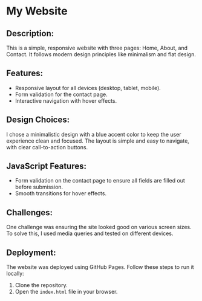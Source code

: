 # My Website

## Description:
This is a simple, responsive website with three pages: Home, About, and Contact. It follows modern design principles like minimalism and flat design.

## Features:
- Responsive layout for all devices (desktop, tablet, mobile).
- Form validation for the contact page.
- Interactive navigation with hover effects.

## Design Choices:
I chose a minimalistic design with a blue accent color to keep the user experience clean and focused. The layout is simple and easy to navigate, with clear call-to-action buttons.

## JavaScript Features:
- Form validation on the contact page to ensure all fields are filled out before submission.
- Smooth transitions for hover effects.

## Challenges:
One challenge was ensuring the site looked good on various screen sizes. To solve this, I used media queries and tested on different devices.

## Deployment:
The website was deployed using GitHub Pages. Follow these steps to run it locally:
1. Clone the repository.
2. Open the `index.html` file in your browser.
